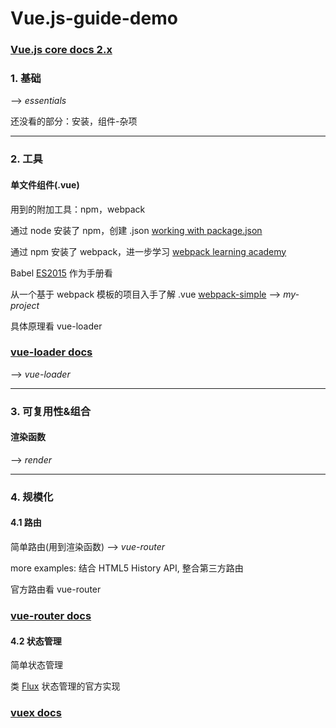 # Vue.js-guide-demo


### [Vue.js core docs 2.x](https://vuejs.org/v2/guide/)

### 1. 基础 

--> *essentials*

还没看的部分：安装，组件-杂项

***

### 2. 工具

#### 单文件组件(.vue)
  
  用到的附加工具：npm，webpack
  
  通过 node 安装了 npm，创建 .json [working with package.json](https://docs.npmjs.com/getting-started/using-a-package.json)
  
  通过 npm 安装了 webpack，进一步学习 [webpack learning academy](https://webpack.academy/courses/enrolled/104961)
  
  Babel [ES2015](https://babeljs.io/learn-es2015/) 作为手册看
  
  从一个基于 webpack 模板的项目入手了解 .vue [webpack-simple](https://github.com/vuejs-templates/webpack-simple)  --> *my-project*
  
  具体原理看 vue-loader
  
### [vue-loader docs](https://vue-loader.vuejs.org/)

--> *vue-loader*

*** 

### 3. 可复用性&组合

#### 渲染函数 

--> *render*
  
***
  
### 4. 规模化

#### 4.1 路由

简单路由(用到渲染函数) --> *vue-router*

more examples: 结合 HTML5 History API, 整合第三方路由

官方路由看 vue-router

### [vue-router docs](https://router.vuejs.org/)

#### 4.2 状态管理

简单状态管理

类 [Flux](https://facebook.github.io/flux/) 状态管理的官方实现

### [vuex docs](https://vuex.vuejs.org/)

